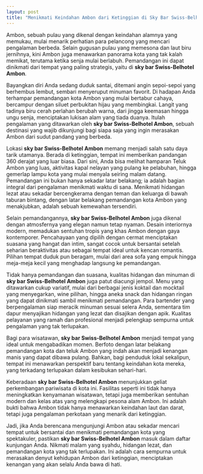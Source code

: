 ```yaml
---
layout: post
title: "Menikmati Keindahan Ambon dari Ketinggian di Sky Bar Swiss-Belhotel Ambon"
---
```


Ambon, sebuah pulau yang dikenal dengan keindahan alamnya yang memukau, mulai menarik perhatian para pelancong yang mencari pengalaman berbeda. Selain gugusan pulau yang memesona dan laut biru jernihnya, kini Ambon juga menawarkan panorama kota yang tak kalah memikat, terutama ketika senja mulai berlabuh. Pemandangan ini dapat dinikmati dari tempat yang paling strategis, yaitu di **sky bar Swiss-Belhotel Ambon**.

Bayangkan diri Anda sedang duduk santai, ditemani angin sepoi-sepoi yang berhembus lembut, sembari menyeruput minuman favorit. Di hadapan Anda terhampar pemandangan kota Ambon yang mulai bertabur cahaya, bercampur dengan siluet perbukitan hijau yang membingkai. Langit yang tadinya biru cerah perlahan berubah warna, dari jingga keemasan hingga ungu senja, menciptakan lukisan alam yang tiada duanya. Itulah pengalaman yang ditawarkan oleh **sky bar Swiss-Belhotel Ambon**, sebuah destinasi yang wajib dikunjungi bagi siapa saja yang ingin merasakan Ambon dari sudut pandang yang berbeda.

Lokasi **sky bar Swiss-Belhotel Ambon** memang menjadi salah satu daya tarik utamanya. Berada di ketinggian, tempat ini memberikan pandangan 360 derajat yang luar biasa. Dari sini, Anda bisa melihat hamparan Teluk Ambon yang luas, aktivitas kapal nelayan yang pulang ke pelabuhan, hingga gemerlap lampu kota yang mulai menyala seiring malam datang. Pemandangan ini bukan hanya sekadar latar belakang; ia adalah bagian integral dari pengalaman menikmati waktu di sana. Menikmati hidangan lezat atau sekadar bercengkerama dengan teman dan keluarga di bawah taburan bintang, dengan latar belakang pemandangan kota Ambon yang menakjubkan, adalah sebuah kemewahan tersendiri.

Selain pemandangannya, **sky bar Swiss-Belhotel Ambon** juga dikenal dengan atmosfernya yang elegan namun tetap nyaman. Desain interiornya modern, memadukan sentuhan tropis yang khas Ambon dengan gaya kontemporer. Pencahayaan yang dipilih dengan cermat menciptakan suasana yang hangat dan intim, sangat cocok untuk bersantai setelah seharian beraktivitas atau sebagai tempat ideal untuk kencan romantis. Pilihan tempat duduk pun beragam, mulai dari area sofa yang empuk hingga meja-meja kecil yang menghadap langsung ke pemandangan.

Tidak hanya pemandangan dan suasana, kualitas hidangan dan minuman di **sky bar Swiss-Belhotel Ambon** juga patut diacungi jempol. Menu yang ditawarkan cukup variatif, mulai dari berbagai jenis koktail dan mocktail yang menyegarkan, wine pilihan, hingga aneka snack dan hidangan ringan yang dapat dinikmati sambil menikmati pemandangan. Para bartender yang berpengalaman siap meracik minuman sesuai selera Anda, sementara tim dapur menyajikan hidangan yang lezat dan disajikan dengan apik. Kualitas pelayanan yang ramah dan profesional menjadi pelengkap sempurna untuk pengalaman yang tak terlupakan.

Bagi para wisatawan, **sky bar Swiss-Belhotel Ambon** menjadi tempat yang ideal untuk mengabadikan momen. Berfoto dengan latar belakang pemandangan kota dan teluk Ambon yang indah akan menjadi kenangan manis yang dapat dibawa pulang. Bahkan, bagi penduduk lokal sekalipun, tempat ini menawarkan perspektif baru tentang keindahan kota mereka, yang terkadang terlupakan dalam kesibukan sehari-hari.

Keberadaan **sky bar Swiss-Belhotel Ambon** menunjukkan geliat perkembangan pariwisata di kota ini. Fasilitas seperti ini tidak hanya meningkatkan kenyamanan wisatawan, tetapi juga memberikan sentuhan modern dan kelas atas yang melengkapi pesona alam Ambon. Ini adalah bukti bahwa Ambon tidak hanya menawarkan keindahan laut dan darat, tetapi juga pengalaman perkotaan yang menarik dari ketinggian.

Jadi, jika Anda berencana mengunjungi Ambon atau sekadar mencari tempat untuk bersantai dan menikmati pemandangan kota yang spektakuler, pastikan **sky bar Swiss-Belhotel Ambon** masuk dalam daftar kunjungan Anda. Nikmati malam yang syahdu, hidangan lezat, dan pemandangan kota yang tak terlupakan. Ini adalah cara sempurna untuk merasakan denyut kehidupan Ambon dari ketinggian, menciptakan kenangan yang akan selalu Anda bawa di hati.
